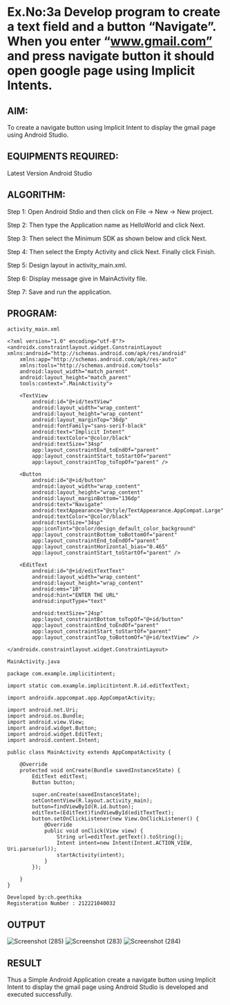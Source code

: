 # Ex.No:3a Develop program to create a text field and a button “Navigate”. When you enter “www.gmail.com” and press navigate button it should open google page using Implicit Intents.


## AIM:

To create a navigate button using Implicit Intent to display the gmail page using Android Studio.

## EQUIPMENTS REQUIRED:

Latest Version Android Studio

## ALGORITHM:

Step 1: Open Android Stdio and then click on File -> New -> New project.

Step 2: Then type the Application name as HelloWorld and click Next.

Step 3: Then select the Minimum SDK as shown below and click Next.

Step 4: Then select the Empty Activity and click Next. Finally click Finish.

Step 5: Design layout in activity_main.xml.

Step 6: Display message give in MainActivity file.

Step 7: Save and run the application.



## PROGRAM:
```
activity_main.xml

<?xml version="1.0" encoding="utf-8"?>
<androidx.constraintlayout.widget.ConstraintLayout xmlns:android="http://schemas.android.com/apk/res/android"
    xmlns:app="http://schemas.android.com/apk/res-auto"
    xmlns:tools="http://schemas.android.com/tools"
    android:layout_width="match_parent"
    android:layout_height="match_parent"
    tools:context=".MainActivity">

    <TextView
        android:id="@+id/textView"
        android:layout_width="wrap_content"
        android:layout_height="wrap_content"
        android:layout_marginTop="36dp"
        android:fontFamily="sans-serif-black"
        android:text="Implicit Intent"
        android:textColor="@color/black"
        android:textSize="34sp"
        app:layout_constraintEnd_toEndOf="parent"
        app:layout_constraintStart_toStartOf="parent"
        app:layout_constraintTop_toTopOf="parent" />

    <Button
        android:id="@+id/button"
        android:layout_width="wrap_content"
        android:layout_height="wrap_content"
        android:layout_marginBottom="136dp"
        android:text="Navigate"
        android:textAppearance="@style/TextAppearance.AppCompat.Large"
        android:textColor="@color/black"
        android:textSize="34sp"
        app:iconTint="@color/design_default_color_background"
        app:layout_constraintBottom_toBottomOf="parent"
        app:layout_constraintEnd_toEndOf="parent"
        app:layout_constraintHorizontal_bias="0.465"
        app:layout_constraintStart_toStartOf="parent" />

    <EditText
        android:id="@+id/editTextText"
        android:layout_width="wrap_content"
        android:layout_height="wrap_content"
        android:ems="10"
        android:hint="ENTER THE URL"
        android:inputType="text"

        android:textSize="24sp"
        app:layout_constraintBottom_toTopOf="@+id/button"
        app:layout_constraintEnd_toEndOf="parent"
        app:layout_constraintStart_toStartOf="parent"
        app:layout_constraintTop_toBottomOf="@+id/textView" />

</androidx.constraintlayout.widget.ConstraintLayout>

MainActivity.java

package com.example.implicitintent;

import static com.example.implicitintent.R.id.editTextText;

import androidx.appcompat.app.AppCompatActivity;

import android.net.Uri;
import android.os.Bundle;
import android.view.View;
import android.widget.Button;
import android.widget.EditText;
import android.content.Intent;

public class MainActivity extends AppCompatActivity {

    @Override
    protected void onCreate(Bundle savedInstanceState) {
        EditText editText;
        Button button;

        super.onCreate(savedInstanceState);
        setContentView(R.layout.activity_main);
        button=findViewById(R.id.button);
        editText=(EditText)findViewById(editTextText);
        button.setOnClickListener(new View.OnClickListener() {
            @Override
            public void onClick(View view) {
                String url=editText.getText().toString();
                Intent intent=new Intent(Intent.ACTION_VIEW, Uri.parse(url));
                startActivity(intent);
            }
        });

    }
}

Developed by:ch.geethika
Registeration Number : 212221040032

```

## OUTPUT
![Screenshot (285)](https://github.com/chgeethika/ImplicitIntent-MAD/assets/142209368/97153d76-bd20-4dcf-95a3-531eea9944cf)
![Screenshot (283)](https://github.com/chgeethika/ImplicitIntent-MAD/assets/142209368/7f630a66-17ff-4295-a903-8fc079d95597)
![Screenshot (284)](https://github.com/chgeethika/ImplicitIntent-MAD/assets/142209368/af422082-f89a-40fa-a555-fbda0ee8e8bc)







## RESULT
Thus a Simple Android Application create a navigate button using Implicit Intent to display the gmail page using Android Studio is developed and executed successfully.


